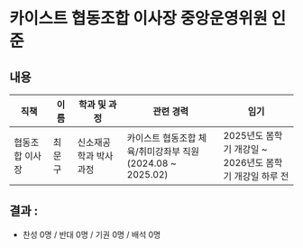 카이스트 협동조합 이사장 중앙운영위원 인준
===

## 내용

| 직책 | 이름 | 학과 및 과정 | 관련 경력 | 임기 |
|---|---|---|---|---|
| 협동조합 이사장 | 최문구 | 신소재공학과 박사과정 | 카이스트 협동조합 체육/취미강좌부 직원 <br/> (2024.08 ~ 2025.02) | 2025년도 봄학기 개강일 ~  <br> 2026년도 봄학기 개강일 하루 전 |


## 결과 :
- 찬성 0명 / 반대 0명 / 기권 0명 / 배석 0명
